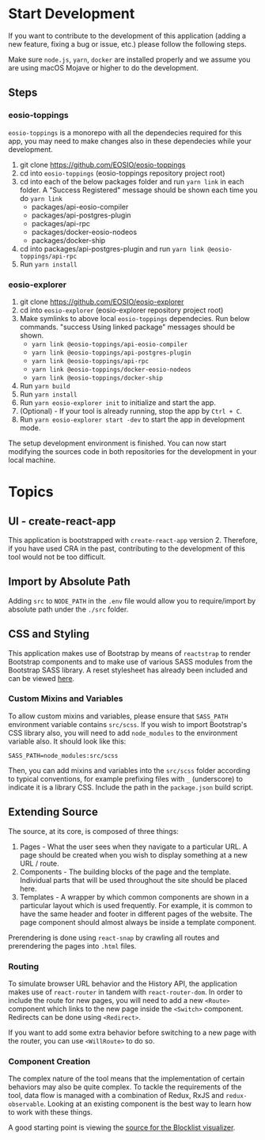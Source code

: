 # Start Development

If you want to contribute to the development of this application (adding a new feature, fixing a bug or issue, etc.) please follow the following steps.

Make sure `node.js`, `yarn`, `docker` are installed properly and we assume you are using macOS Mojave or higher to do the development.

## Steps

### eosio-toppings

`eosio-toppings` is a monorepo with all the dependecies required for this app, you may need to make changes also in these dependecies while your development.

1. git clone https://github.com/EOSIO/eosio-toppings
2. cd into `eosio-toppings` (eosio-toppings repository project root)
3. cd into each of the below packages folder and run `yarn link` in each folder. A "Success Registered" message should be shown each time you do `yarn link`
    - packages/api-eosio-compiler
    - packages/api-postgres-plugin
    - packages/api-rpc
    - packages/docker-eosio-nodeos
    - packages/docker-ship
4. cd into packages/api-postgres-plugin and run `yarn link @eosio-toppings/api-rpc`
5. Run `yarn install`

### eosio-explorer

1. git clone https://github.com/EOSIO/eosio-explorer
2. cd into `eosio-explorer` (eosio-explorer repository project root)
3. Make symlinks to above local `eosio-toppings` dependecies. Run below commands. "success Using linked package" messages should be shown.
    - `yarn link @eosio-toppings/api-eosio-compiler`
    - `yarn link @eosio-toppings/api-postgres-plugin`
    - `yarn link @eosio-toppings/api-rpc`
    - `yarn link @eosio-toppings/docker-eosio-nodeos`
    - `yarn link @eosio-toppings/docker-ship`
4. Run `yarn build`    
5. Run `yarn install`
6. Run `yarn eosio-explorer init` to initialize and start the app.
7. (Optional) - If your tool is already running, stop the app by `Ctrl + C`. 
8. Run `yarn eosio-explorer start -dev` to start the app in development mode.

The setup development environment is finished. You can now start modifying the sources code in both repositories for the development in your local machine.

# Topics

## UI - create-react-app

This application is bootstrapped with `create-react-app` version 2. Therefore, if you have used CRA in the past, contributing to the development of this tool would not be too difficult.

## Import by Absolute Path

Adding `src` to `NODE_PATH` in the `.env` file would allow you to require/import by absolute path under the `./src` folder.

## CSS and Styling

This application makes use of Bootstrap by means of `reactstrap` to render Bootstrap components and to make use of various SASS modules from the Bootstrap SASS library. A reset stylesheet has already been included and can be viewed [here](../src/app/reset.scss).

### Custom Mixins and Variables

To allow custom mixins and variables, please ensure that `SASS_PATH` environment variable contains `src/scss`. If you wish to import Bootstrap's CSS library also, you will need to add `node_modules` to the environment variable also. It should look like this:
```
SASS_PATH=node_modules:src/scss
```
Then, you can add mixins and variables into the `src/scss` folder according to typical conventions, for example prefixing files with `_` (underscore) to indicate it is a library CSS. Include the path in the `package.json` build script.

## Extending Source

The source, at its core, is composed of three things:

1. Pages - What the user sees when they navigate to a particular URL. A page should be created when you wish to display something at a new URL / route.
2. Components - The building blocks of the page and the template. Individual parts that will be used throughout the site should be placed here.
3. Templates - A wrapper by which common components are shown in a particular layout which is used frequently. For example, it is common to have the same header and footer in different pages of the website. The page component should almost always be inside a template component.

Prerendering is done using `react-snap` by crawling all routes and prerendering the pages into `.html` files.

### Routing

To simulate browser URL behavior and the History API, the application makes use of `react-router` in tandem with `react-router-dom`. In order to include the route for new pages, you will need to add a new `<Route>` component which links to the new page inside the `<Switch>` component. Redirects can be done using `<Redirect>`.

If you want to add some extra behavior before switching to a new page with the router, you can use `<WillRoute>` to do so.

### Component Creation

The complex nature of the tool means that the implementation of certain behaviors may also be quite complex. To tackle the requirements of the tool, data flow is managed with a combination of Redux, RxJS and `redux-observable`. Looking at an existing component is the best way to learn how to work with these things.

A good starting point is viewing the [source for the Blocklist visualizer](../src/pages/BlocklistPage/components/Blocklist).
